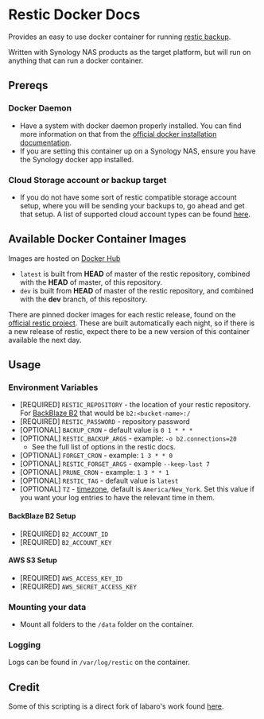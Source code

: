 # Restic Docker Docs

Provides an easy to use docker container for running [restic backup](https://github.com/restic/restic).

Written with Synology NAS products as the target platform, but will run on anything that can run a docker container.

## Prereqs

### Docker Daemon

+ Have a system with docker daemon properly installed. You can find more information on that from the [official docker installation documentation](https://docs.docker.com/install/).
+ If you are setting this container up on a Synology NAS, ensure you have the Synology docker app installed.

### Cloud Storage account or backup target

+ If you do not have some sort of restic compatible storage account setup, where you will be sending your backups to, go ahead and get that setup. A list of supported cloud account types can be found [here](https://restic.readthedocs.io/en/stable/030_preparing_a_new_repo.html).

## Available Docker Container Images

Images are hosted on [Docker Hub](https://cloud.docker.com/u/csumpter/repository/docker/csumpter/restic-docker)

+ `latest` is built from __HEAD__ of master of the restic repository, combined with the __HEAD__ of master, of this repository.
+ `dev` is built from __HEAD__ of master of the restic repository, and combined with the __dev__ branch, of this repository.

There are pinned docker images for each restic release, found on the [official restic project](https://github.com/restic/restic/releases). These are built automatically each night, so if there is a new release of restic, expect there to be a new version of this container available the next day.

## Usage

### Environment Variables

* [REQUIRED] `RESTIC_REPOSITORY` - the location of your restic repository. For [BackBlaze B2](https://www.backblaze.com/b2/cloud-storage.html) that would be `b2:<bucket-name>:/`
* [REQUIRED] `RESTIC_PASSWORD` - repository password
* [OPTIONAL] `BACKUP_CRON` - default value is `0 1 * * *`
* [OPTIONAL] `RESTIC_BACKUP_ARGS` - example: `-o b2.connections=20`
	* See the full list of options in the restic docs.
* [OPTIONAL] `FORGET_CRON` - example: `1 3 * * 0`
* [OPTIONAL] `RESTIC_FORGET_ARGS` - example `--keep-last 7`
* [OPTIONAL] `PRUNE_CRON` - example: `1 3 * * 1`
* [OPTIONAL] `RESTIC_TAG` - default value is `latest`
* [OPTIONAL] `TZ` - [timezone](https://en.wikipedia.org/wiki/List_of_tz_database_time_zones), default is `America/New_York`. Set this value if you want your log entries to have the relevant time in them.

#### BackBlaze B2 Setup

* [REQUIRED] `B2_ACCOUNT_ID`
* [REQUIRED] `B2_ACCOUNT_KEY`

#### AWS S3 Setup

* [REQUIRED] `AWS_ACCESS_KEY_ID`
* [REQUIRED] `AWS_SECRET_ACCESS_KEY`

### Mounting your data

* Mount all folders to the `/data` folder on the container.

### Logging

Logs can be found in `/var/log/restic` on the container.

## Credit

Some of this scripting is a direct fork of labaro's work found [here](https://github.com/lobaro/restic-backup-docker).

